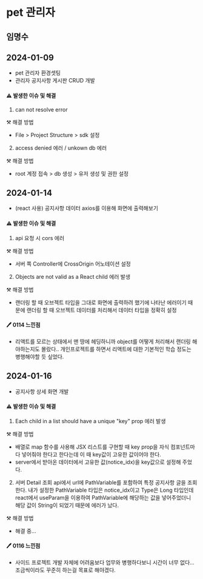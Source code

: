 # pet 관리자

##  임명수
## 2024-01-09

- pet 관리자 환경셋팅
- 관리자 공지사항 게시판 CRUD 개발
  
#### ⚠️ 발생한 이슈 및 해결

1. can not resolve error

⚒️ 해결 방법  

- File > Project Structure > sdk 설정

2. access denied 에러 / unkown db 에러

⚒️ 해결 방법

- root 계정 접속 > db 생성 > 유저 생성 및 권한 설정

## 2024-01-14

- (react 사용) 공지사항 데이터 axios를 이용해 화면에 출력해보기
  
#### ⚠️ 발생한 이슈 및 해결

1. api 요청 시 cors 에러

⚒️ 해결 방법  

- 서버 쪽 Controller에 CrossOrigin 어노테이션 설정 

2. Objects are not valid as a React child 에러 발생

⚒️ 해결 방법

- 랜더링 할 때 오브젝트 타입을 그대로 화면에 출력하려 했기에 나타난 에러이기 때문에 랜더링 할 때 오브젝트 데이터를 처리해서 데이터 타입을 정확히 설정

#### 🖊️ 0114 느낀점 
- 리액트를 모르는 상태에서 맨 땅에 헤딩하니까 object를 어떻게 처리해서 랜더링 해야하는지도 몰랐다.. 개인프로젝트를 하면서 리액트에 대한 기본적인 학습 정도는 병행해야할 듯 싶었다.


## 2024-01-16

- 공지사항 상세 화면 개발
  
#### ⚠️ 발생한 이슈 및 해결

1. Each child in a list should have a unique "key" prop 에러 발생

⚒️ 해결 방법  

- 배열로 map 함수를 사용해 JSX 리스트를 구현할 때 key prop을 자식 컴포넌트마다 넣어줘야 한다고 한다는데 이 때 key값이 고유한 값이어야 한다.
- server에서 받아온 데이터에서 고유한 값(notice_idx)을 key값으로 설정해 주었다. 
  

2. 서버 Detail 조회 api에서 url에 PathVariable를 포함하여 특정 공지사항 글을 조회한다. 내가 설정한 PathVariable 타입은 notice_idx이고 Type은 Long 타입인데 react에서 useParam을 이용하여 PathVariable에 해당하는 값을 넣어주었더니 해당 값이 String이 되었기 때문에 에러가 났다.

⚒️ 해결 방법

- 해결 중... 

#### 🖊️ 0116 느낀점 
- 사이드 프로젝트 개발 자체에 어려움보다 업무와 병행하다보니 시간이 너무 없다... 조금씩이라도 꾸준히 하는걸 목표로 해야겠다.
